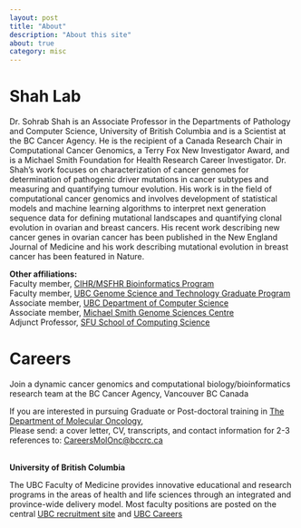```yaml
---
layout: post
title: "About"
description: "About this site"
about: true
category: misc
---
```

# Shah Lab
Dr. Sohrab Shah is an Associate Professor in the Departments of Pathology and Computer Science, University of British Columbia and is a Scientist at the BC Cancer Agency. He is the recipient of a Canada Research Chair in Computational Cancer Genomics, a Terry Fox New Investigator Award, and is a Michael Smith Foundation for Health Research Career Investigator. Dr. Shah’s work focuses on characterization of cancer genomes for determination of pathogenic driver mutations in cancer subtypes and measuring and quantifying tumour evolution. His work is in the field of computational cancer genomics and involves development of statistical models and machine learning algorithms to interpret next generation sequence data for defining mutational landscapes and quantifying clonal evolution in ovarian and breast cancers. His recent work describing new cancer genes in ovarian cancer has been published in the New England Journal of Medicine and his work describing mutational evolution in breast cancer has been featured in Nature.

<b>Other affiliations:</b>
<br>Faculty member, [CIHR/MSFHR Bioinformatics Program](http://www.bcgsc.ca/platform/bioinfo)
<br>Faculty member, [UBC Genome Science and Technology Graduate Program](http://www.gsat.ubc.ca/)
<br>Associate member, [UBC Department of Computer Science](https://www.cs.ubc.ca/)
<br>Associate member, [Michael Smith Genome Sciences Centre](http://www.bcgsc.ca/)
<br>Adjunct Professor, [SFU School of Computing Science](http://www.sfu.ca/computing.html)


# Careers
Join a dynamic cancer genomics and computational biology/bioinformatics research team at the BC Cancer Agency, Vancouver BC Canada

If you are interested in pursuing Graduate or Post-doctoral training in [The Department of Molecular Oncology](http://molonc.bccrc.ca/), 
<br>Please send: a cover letter, CV, transcripts, and contact information for 2-3 references to: <a href="mailto:CareersMolOnc@bccrc.ca">CareersMolOnc@bccrc.ca</a> <br>

<br>
<b> University of British Columbia </b>

The UBC Faculty of Medicine provides innovative educational and research programs in the areas of health and life sciences through an integrated and province-wide delivery model. Most faculty positions are posted on the central [UBC recruitment site](https://webapps.hr.ubc.ca/hrjobs/jobpostings?facultydept=MEDF) and  [UBC Careers](http://www.hr.ubc.ca/careers/)
